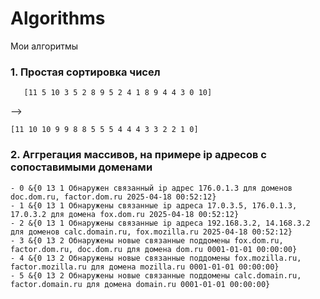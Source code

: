 # Algorithms
Мои алгоритмы

### 1. Простая сортировка чисел
```
   [11 5 10 3 5 2 8 9 5 2 4 1 8 9 4 4 3 0 10]
```
-->
```
[11 10 10 9 9 8 8 5 5 5 4 4 4 3 3 2 2 1 0]
```
### 2. Аггрегация массивов, на примере ip адресов с сопоставимыми доменами  
```
- 0 &{0 13 1 Обнаружен связанный ip адрес 176.0.1.3 для доменов doc.dom.ru, factor.dom.ru 2025-04-18 00:52:12}
- 1 &{0 13 1 Обнаружены связанные ip адреса 17.0.3.5, 176.0.1.3, 17.0.3.2 для домена fox.dom.ru 2025-04-18 00:52:12}
- 2 &{0 13 1 Обнаружены связанные ip адреса 192.168.3.2, 14.168.3.2 для доменов calc.domain.ru, fox.mozilla.ru 2025-04-18 00:52:12}
- 3 &{0 13 2 Обнаружены новые связанные поддомены fox.dom.ru, factor.dom.ru, doc.dom.ru для домена dom.ru 0001-01-01 00:00:00}
- 4 &{0 13 2 Обнаружены новые связанные поддомены fox.mozilla.ru, factor.mozilla.ru для домена mozilla.ru 0001-01-01 00:00:00}
- 5 &{0 13 2 Обнаружены новые связанные поддомены calc.domain.ru, factor.domain.ru для домена domain.ru 0001-01-01 00:00:00}
```
